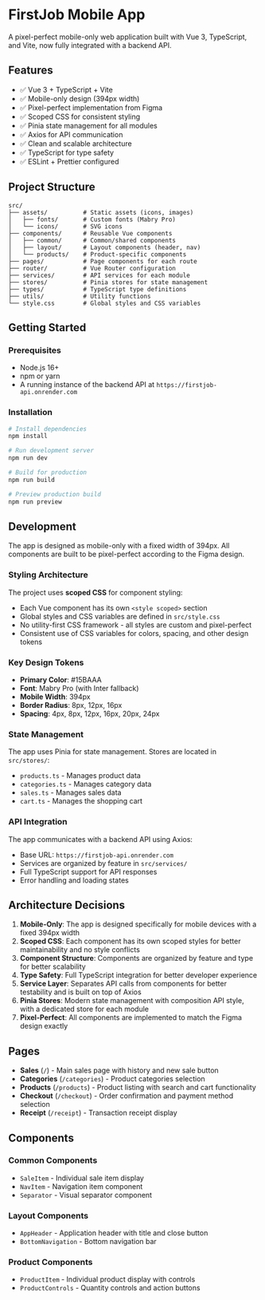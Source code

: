 # FirstJob Mobile App

A pixel-perfect mobile-only web application built with Vue 3, TypeScript, and Vite, now fully integrated with a backend API.

## Features

- ✅ Vue 3 + TypeScript + Vite
- ✅ Mobile-only design (394px width)
- ✅ Pixel-perfect implementation from Figma
- ✅ Scoped CSS for consistent styling
- ✅ Pinia state management for all modules
- ✅ Axios for API communication
- ✅ Clean and scalable architecture
- ✅ TypeScript for type safety
- ✅ ESLint + Prettier configured

## Project Structure

```
src/
├── assets/          # Static assets (icons, images)
│   ├── fonts/       # Custom fonts (Mabry Pro)
│   └── icons/       # SVG icons
├── components/      # Reusable Vue components
│   ├── common/      # Common/shared components
│   ├── layout/      # Layout components (header, nav)
│   └── products/    # Product-specific components
├── pages/           # Page components for each route
├── router/          # Vue Router configuration
├── services/        # API services for each module
├── stores/          # Pinia stores for state management
├── types/           # TypeScript type definitions
├── utils/           # Utility functions
└── style.css        # Global styles and CSS variables
```

## Getting Started

### Prerequisites

- Node.js 16+
- npm or yarn
- A running instance of the backend API at `https://firstjob-api.onrender.com`

### Installation

```bash
# Install dependencies
npm install

# Run development server
npm run dev

# Build for production
npm run build

# Preview production build
npm run preview
```

## Development

The app is designed as mobile-only with a fixed width of 394px. All components are built to be pixel-perfect according to the Figma design.

### Styling Architecture

The project uses **scoped CSS** for component styling:

- Each Vue component has its own `<style scoped>` section
- Global styles and CSS variables are defined in `src/style.css`
- No utility-first CSS framework - all styles are custom and pixel-perfect
- Consistent use of CSS variables for colors, spacing, and other design tokens

### Key Design Tokens

- **Primary Color**: #15BAAA
- **Font**: Mabry Pro (with Inter fallback)
- **Mobile Width**: 394px
- **Border Radius**: 8px, 12px, 16px
- **Spacing**: 4px, 8px, 12px, 16px, 20px, 24px

### State Management

The app uses Pinia for state management. Stores are located in `src/stores/`:

- `products.ts` - Manages product data
- `categories.ts` - Manages category data
- `sales.ts` - Manages sales data
- `cart.ts` - Manages the shopping cart

### API Integration

The app communicates with a backend API using Axios:

- Base URL: `https://firstjob-api.onrender.com`
- Services are organized by feature in `src/services/`
- Full TypeScript support for API responses
- Error handling and loading states

## Architecture Decisions

1. **Mobile-Only**: The app is designed specifically for mobile devices with a fixed 394px width
2. **Scoped CSS**: Each component has its own scoped styles for better maintainability and no style conflicts
3. **Component Structure**: Components are organized by feature and type for better scalability
4. **Type Safety**: Full TypeScript integration for better developer experience
5. **Service Layer**: Separates API calls from components for better testability and is built on top of Axios
6. **Pinia Stores**: Modern state management with composition API style, with a dedicated store for each module
7. **Pixel-Perfect**: All components are implemented to match the Figma design exactly

## Pages

- **Sales** (`/`) - Main sales page with history and new sale button
- **Categories** (`/categories`) - Product categories selection
- **Products** (`/products`) - Product listing with search and cart functionality
- **Checkout** (`/checkout`) - Order confirmation and payment method selection
- **Receipt** (`/receipt`) - Transaction receipt display

## Components

### Common Components
- `SaleItem` - Individual sale item display
- `NavItem` - Navigation item component
- `Separator` - Visual separator component

### Layout Components
- `AppHeader` - Application header with title and close button
- `BottomNavigation` - Bottom navigation bar

### Product Components
- `ProductItem` - Individual product display with controls
- `ProductControls` - Quantity controls and action buttons
